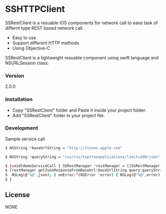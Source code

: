 # SSHTTPClient

SSRestClient is a resuable IOS components for network call to ease task of differnt type REST based network call.

  - Easy to use
  - Support different HTTP methods 
  - Using Objective-C

SSRestClient is a lightweight resuable component using swift language and NSURLSession class:
### Version
2.0.0


### Installation
  - Copy "SSRestClient" folder and Paste it inside your project folder.
  - Add "SSRestClient" folder in your project file.

### Development

Sample service call

```sh
$ NSString *baseUrlString = "http://itunes.apple.com"
```
```sh
$ NSString *queryString = "/us/rss/topfreeapplications/limit=100/json"
```
```sh
$ (void)demoServiceCall { SSRestManager *restManager = [[SSRestManager alloc] init]; 
$ [restManager getJsonResponseFromBaseUrl:baseUrlString query:queryString onCompletion:^(NSDictionary *json) { 
$  NSLog(@"%@",json); } onError:^(NSError *error) { NSLog(@"%@",error); }]; 
$ }

```
License
----

NONE
